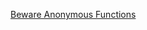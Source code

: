 ﻿[Beware Anonymous Functions](http://learn.jquery.com/code-organization/beware-anonymous-functions/)
